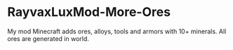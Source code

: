 # RayvaxLuxMod-More-Ores

My mod Minecraft adds ores, alloys, tools and armors with 10+ minerals. All ores are generated in world.
